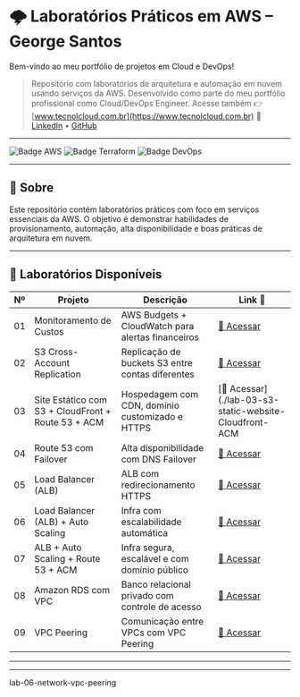 # 🌩️ Laboratórios Práticos em AWS – George Santos
Bem-vindo ao meu portfólio de projetos em Cloud e DevOps!  
> Repositório com laboratórios de arquitetura e automação em nuvem usando serviços da AWS. Desenvolvido como parte do meu portfólio profissional como Cloud/DevOps Engineer.
Acesse também 👉 [www.tecnolcloud.com.br](https://www.tecnolcloud.com.br)
> 💼 [LinkedIn](https://www.linkedin.com/in/george-lsantos/) • [GitHub](https://github.com/George-lsantos)
------

![Badge AWS](https://img.shields.io/badge/AWS-Prático-orange?style=for-the-badge&logo=amazonaws)
![Badge Terraform](https://img.shields.io/badge/Terraform-InProgress-623CE4?style=for-the-badge&logo=terraform)
![Badge DevOps](https://img.shields.io/badge/DevOps-Automação-blue?style=for-the-badge&logo=githubactions)

---

## 🚀 Sobre

Este repositório contém laboratórios práticos com foco em serviços essenciais da AWS. O objetivo é demonstrar habilidades de provisionamento, automação, alta disponibilidade e boas práticas de arquitetura em nuvem.


---
## 📁 Laboratórios Disponíveis

| Nº  | Projeto                                                   | Descrição                                                                  | Link 📎 |
|-----|-----------------------------------------------------------|----------------------------------------------------------------------------|---------|
| 01  | Monitoramento de Custos                                   | AWS Budgets + CloudWatch para alertas financeiros                         | [🔗 Acessar](./lab-01-monitoramento) |
| 02  | S3 Cross-Account Replication                              | Replicação de buckets S3 entre contas diferentes                           | [🔗 Acessar](./lab-02-s3-cross-account-replication) |
| 03  | Site Estático com S3 + CloudFront + Route 53 + ACM       | Hospedagem com CDN, domínio customizado e HTTPS                           | [🔗 Acessar](./lab-03-s3-static-website-Cloudfront-ACM |
| 04  | Route 53 com Failover                                     | Alta disponibilidade com DNS Failover                                     | [🔗 Acessar](./lab-04-route53-failover) |
| 05  | Load Balancer (ALB)                                       | ALB com redirecionamento HTTPS                                            | [🔗 Acessar](./lab-05-ALB) |
| 06  | Load Balancer (ALB) + Auto Scaling                        | Infra com escalabilidade automática                                       | [🔗 Acessar](./lab-06-ALB-ASG) |
| 07  | ALB + Auto Scaling + Route 53 + ACM                       | Infra segura, escalável e com domínio público                             | [🔗 Acessar](./lab-07-ALB-ASG-Route53) |
| 08  | Amazon RDS com VPC                                        | Banco relacional privado com controle de acesso                           | [🔗 Acessar](./lab-08-RDS) |
| 09  | VPC Peering                                  | Comunicação entre VPCs com VPC Peering                       | [🔗 Acessar](./lab-09-network-vpc-peering) |


---
---
lab-06-network-vpc-peering
